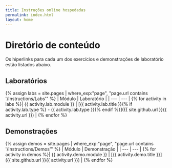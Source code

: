 ```yaml
---
title: Instruções online hospedadas
permalink: index.html
layout: home
---
```


# Diretório de conteúdo

Os hiperlinks para cada um dos exercícios e demonstrações de laboratório estão listados abaixo.

## Laboratórios

{% assign labs = site.pages | where_exp:"page", "page.url contains '/Instructions/Labs'" %}
| Módulo | Laboratório |
| --- | --- | 
{% for activity in labs  %}| {{ activity.lab.module }} | [{{ activity.lab.title }}{% if activity.lab.type %} - {{ activity.lab.type }}{% endif %}]({{ site.github.url }}{{ activity.url }}) |
{% endfor %}

## Demonstrações

{% assign demos = site.pages | where_exp:"page", "page.url contains '/Instructions/Demos'" %}
| Módulo | Demonstração |
| --- | --- | 
{% for activity in demos  %}| {{ activity.demo.module }} | [{{ activity.demo.title }}]({{ site.github.url }}{{ activity.url }}) |
{% endfor %}

